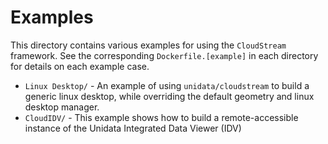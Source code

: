 # Examples

This directory contains various examples for using the `CloudStream` framework.  See the corresponding `Dockerfile.[example]` in each directory for details on each example case.

* `Linux Desktop/` - An example of using `unidata/cloudstream` to build a generic linux desktop, while overriding the default geometry and linux desktop manager.
* `CloudIDV/` - This example shows how to build a remote-accessible instance of the Unidata Integrated Data Viewer (IDV)
